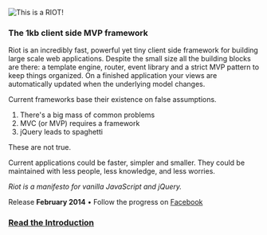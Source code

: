 
![This is a RIOT!](https://moot.it/m/img/riotjs/riot.png)

### The 1kb client side MVP framework

Riot is an incredibly fast, powerful yet tiny client side framework for building large scale web applications. Despite the small size all the building blocks are there: a template engine, router, event library and a strict MVP pattern to keep things organized. On a finished application your views are automatically updated when the underlying model changes.

Current frameworks base their existence on false assumptions.

1. There's a big mass of common problems
2. MVC (or MVP) requires a framework
3. jQuery leads to spaghetti

These are not true.

Current applications could be faster, simpler and smaller. They could be maintained with less people, less knowledge, and less worries.

*Riot is a manifesto for vanilla JavaScript and jQuery.*

Release **February 2014** &bull; Follow the progress on [Facebook](https://www.facebook.com/letsmoot/posts/608060729258518)

### [Read the Introduction](https://moot.it/blog/technology/riotjs-the-1kb-mvp-framework.html)
